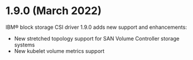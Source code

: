 # 1.9.0 (March 2022)

IBM® block storage CSI driver 1.9.0 adds new support and enhancements:
- New stretched topology support for SAN Volume Controller storage systems
- New kubelet volume metrics support
